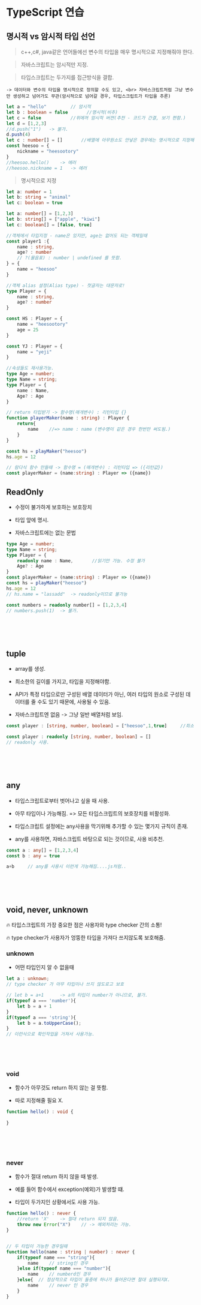 # TypeScript 연습


## 명시적 vs 암시적 타입 선언

> c++,c#, java같은 언어들에선 변수의 타입을 매우 명시적으로 지정해줘야 한다.

> 자바스크립트는 암시적만 지정.

> 타입스크립트는 두가지를 접근방식을 결합. <br>

    -> 데이터와 변수의 타입을 명시적으로 정의할 수도 있고, <br> 자바스크립트처럼 그냥 변수만 생성하고 넘어가도 무관(암시적으로 넘어갈 경우, 타입스크립트가 타입을 추론)

```ts
let a = "hello"         // 암시적
let b : boolean = false       //명시적(비추)
let c = false           //위에꺼 암시적 버젼(추천 - 코드가 간결, 보기 편함.)
let d = [1,2,3]
//d.push("1")   -> 불가.
d.push(4)
let c : number[] = []       //배열에 아무원소도 안넣은 경우에는 명시적으로 지정해주는게 도움됨. -> 타입스크립트가 추론이 불가능할 경우.
const heesoo = {
    nickname = "heesootory"
}
//heesoo.hello()    -> 에러
//heesoo.nickname = 1   -> 에러
```

> 명시적으로 지정
```ts
let a: number = 1
let b: string = "animal"
let c: boolean = true

let a: number[] = [1,2,3]
let b: string[] = ["apple", "kiwi"]
let c: boolean[] = [false, true]

//객체에서 타입지정 - name은 있지만, age는 없어도 되는 객체일때
const player1 :{
    name : string,
    age? : number
    // ?(물음표) : number | undefined 를 뜻함.
} = {
    name = "heesoo"
}

//객체 alias 설정(Alias type) - 첫글자는 대문자로!
type Player = {
    name : string,
    age? : number
}

const HS : Player = {
    name = "heesootory"
    age = 25
} 

const YJ : Player = {
    name = "yeji"
}

//속성들도 재사용가능.
type Age = number;
type Name = string;
type Player = {
    name : Name,
    Age? : Age
}

// return 타입받기 -> 함수명(매개변수) : 리턴타입 {}
function playerMaker(name : string) : Player {  
    return{
        name    //=> name : name (변수명이 같은 경우 한번만 써도됨.)
    }
}

const hs = playMaker("heesoo")
hs.age = 12

// 람다식 함수 만들때 -> 함수명 = (매개변수) : 리턴타입 => ({리턴값})
const playerMaker = (name:string) : Player => ({name})

```

## ReadOnly

* 수정이 불가하게 보호하는 보호장치

* 타입 앞에 명시.

* 자바스크립트에는 없는 문법

```ts
type Age = number;
type Name = string;
type Player = {
    readonly name : Name,       //읽기만 가능. 수정 불가
    Age? : Age
}
const playerMaker = (name:string) : Player => ({name})
const hs = playMaker("heesoo")
hs.age = 12
// hs.name = "lassadd"  -> readonly이므로 불가능
```


```ts
const numbers = readonly number[] = [1,2,3,4]
// numbers.push(1)  -> 불가.
```

<br>
<br>
<br>

## tuple

* array를 생성.

* 최소한의 길이를 가지고, 타입을 지정해야함.

* API가 특정 타입으로만 구성된 배열 데이터가 아닌, 여러 타입의 원소로 구성된 데이터를 줄 수도 있기 때문에, 사용될 수 있음.

* 자바스크립트엔 없음 -> 그냥 일반 배열처럼 보임.

```ts
const player : [string, number, boolean] = ["heesoo",1,true]     //최소 3개의 원소를 가지고, 지정한 타입대로 배열을 구성해야함.

const player : readonly [string, number, boolean] = []
// readonly 사용.

```

<br>
<br>
<br>


## any

* 타입스크립트로부터 벗어나고 싶을 때 사용.

* 아무 타입이나 가능해짐. => 모든 타입스크립트의 보호장치를 비활성화.

* 타입스크립트 설정에는 any사용을 막기위해 추가할 수 있는 몇가지 규칙이 존재.

* any를 사용하면, 자바스크립트 바탕으로 되는 것이므로, 사용 비추천.

```ts
const a : any[] = [1,2,3,4]
const b : any = true

a+b     // any를 사용시 이런게 가능해짐....js처럼..
```

<br>
<br>
<br>


## void, never, unknown

🔥 타입스크립트의 가장 중요한 점은 사용자와 type checker 간의 소통!

🔥 type checker가 사용자가 엉뚱한 타입을 가져다 쓰지않도록 보호해줌.

### unknown

* 어떤 타입인지 알 수 없을때

```ts
let a : unknown;        
// type checker 가 아무 타입이나 쓰지 않도로고 보호

// let b = a+1      -> a의 타입이 number가 아니므로, 불가.
if(typeof a === 'number'){
    let b = a + 1
}
if(typeof a === 'string'){
    let b = a.toUpperCase();
}
// 이런식으로 확인작업을 거쳐서 사용가능.
```

<br>
<br>
<br>

### void

* 함수가 아무것도 return 하지 않는 걸 뜻함.

* 따로 지정해줄 필요 X.

```ts
function hello() : void {
    
}
```

<br>
<br>
<br>


### never

* 함수가 절대 return 하지 않을 때 발생.

* 예를 들어 함수에서 exception(예외)가 발생할 떄.

* 타입이 두가지인 상황에서도 사용 가능.

```ts
function hello() : never {
    //return 'X'    -> 절대 return 되지 않음.
    throw new Error("X")    // -> 예외처리는 가능.
}


// 두 타입이 가능한 경우일때
function hello(name : string | number) : never {
    if(typeof name === "string"){
        name    // string인 경우
    }else if(typeof name === "number"){
        name    // numberd인 경우
    }else{  // 정상적으로 타입이 둘중에 하나가 들어온다면 절대 실행되지X.
        name    // never 인 경우
    }
}

```























